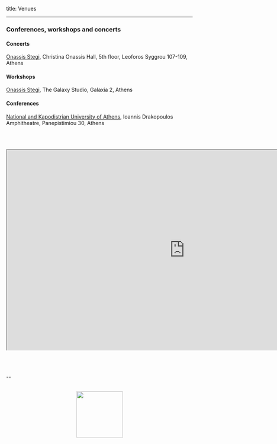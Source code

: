 title: Venues

---

### Conferences, workshops and concerts

#### Concerts 
[Onassis Stegi](https://www.onassis.org/onassis-stegi/), Christina Onassis Hall, 5th floor, Leoforos Syggrou 107-109, Athens

#### Workshops
[Onassis Stegi](https://www.onassis.org/onassis-stegi/), The Galaxy Studio, Galaxia 2, Athens

#### Conferences

[National and Kapodistrian University of Athens](https://en.uoa.gr/), Ioannis Drakopoulos Amphitheatre, Panepistimiou 30, Athens


<br><br>

<p align="center">
<iframe src="https://www.google.com/maps/d/embed?mid=14_xzjlceUA06td2J0TGMqwpPwgz8K_fI" width="960" height="540">
</iframe>
</p>

<br>
<br>

--
<br>
<br>

<p align="center">
<img src="../images/IKPoster_frag20.png" width="125" >
</p>
